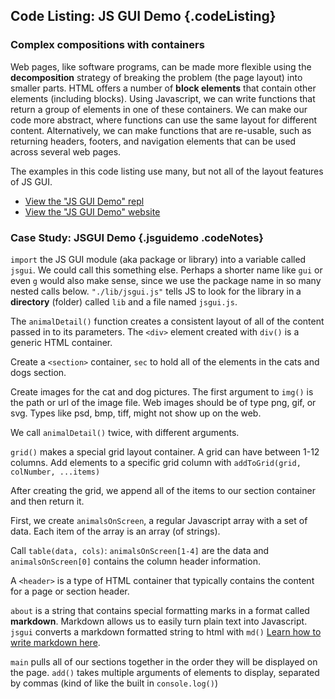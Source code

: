Code Listing: JS GUI Demo {.codeListing}
-------------------------------------------------

### Complex compositions with containers

Web pages, like software programs, can be made more flexible using
the **decomposition** strategy of breaking the problem (the page layout)
into smaller parts. HTML offers a number of **block elements** that
contain other elements (including blocks). Using Javascript, we can write
functions that return a group of elements in one of these containers.
We can make our code more abstract, where functions
can use the same layout for different content. Alternatively, we can
make functions that are re-usable, such as returning headers, footers,
and navigation elements that can be used across several web pages.

The examples in this code listing use many, but not all of the
layout features of JS GUI.

- [View the "JS GUI Demo" repl](https://repl.it/@mcuringa/JSGuiDemo)
- [View the "JS GUI Demo" website](https://jsguidemo.mcuringa.repl.co/)

### Case Study: JSGUI Demo {.jsguidemo .codeNotes}

<aside data-line-number="4">

`import` the JS GUI module (aka package or library) into a variable
called `jsgui`. We could call this something else. Perhaps a shorter
name like `gui` or even `g` would also make sense, since we use
the package name in so many nested calls below. `"./lib/jsgui.js"`
tells JS to look for the library in a **directory** (folder) called
`lib` and a file named `jsgui.js`.

</aside>

<aside data-line-number="11">

The `animalDetail()` function creates a consistent
layout of all of the content passed in to its parameters.
The `<div>` element created with `div()` is a generic
HTML container.

</aside>

<aside data-line-number="21">

Create a `<section>` container, `sec` to hold
all of the elements in the cats and dogs section.

</aside>

<aside data-line-number="19">

Create images for the cat and dog pictures. The first argument
to `img()` is the path or url of the image file. Web images should be
of type png, gif, or svg. Types like psd, bmp, tiff, might not show up
on the web.

We call `animalDetail()` twice, with different arguments.

</aside>


<aside data-line-number="32">

`grid()` makes a special grid layout container. A grid can have
between 1-12 columns. Add elements to a specific grid column with
`addToGrid(grid, colNumber, ...items)`

After creating the grid, we append all of the items to our section
container and then return it.

</aside>

<aside data-line-number="50">

First, we create `animalsOnScreen`, a regular Javascript array with a set of
data. Each item of the array is an array (of strings).

Call `table(data, cols)`: `animalsOnScreen[1-4]` are the data
and `animalsOnScreen[0]` contains the column header information.

</aside>

<aside data-line-number="69">

A `<header>` is a type of HTML container that typically
contains the content for a page or section header.

</aside>


<aside data-line-number="79">

`about` is a string that contains special formatting marks in a format
called **markdown**. Markdown allows us to easily turn plain text into
Javascript. `jsgui` converts a markdown formatted string to html with
`md()` [Learn how to write markdown here](https://guides.github.com/features/mastering-markdown/).

</aside>


<aside data-line-number="88">

`main` pulls all of our sections together in the order they will be displayed
on the page. `add()` takes multiple arguments of elements to display, separated
by commas (kind of like the built in `console.log()`)

</aside>
